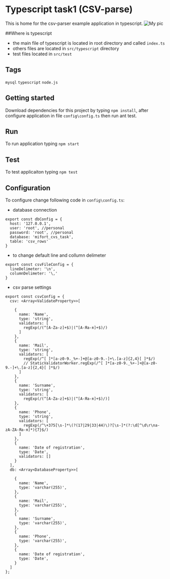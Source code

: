 # Typescript task1 (CSV-parse)
This is home for the csv-parser example application in typescript. ![My pic](https://images.ctfassets.net/3n0fku9d0jjr/1caC38kuhK8WusWKQGIeAO/6a35483a56960b0ff258e5c6acb9c0d7/csv-autofetch.svg)

##Where is typescript
* the main file of typescript is located in root directory and called `index.ts`
* others files are located in `src/typescript` directory
* test files located in `src/test`

## Tags
`mysql` `typescript` `node.js`

##  Getting started
Download dependencies for this project by typing `npm install`, after configure application in file `config\config.ts` then run ant test.

##  Run 
To run application typing `npm start`

##  Test
To test applicaiton typing `npm test`

##  Configuration
To configure change following code in `config\config.ts`:

* database connection
```
export const dbConfig = {
  host: '127.0.0.1',
  user: 'root', //personal
  password: 'root', //personal
  database: 'mifort_cvs_task',
  table: 'csv_rows'
}
```
* to change default line and collumn delimeter
```
export const csvFileConfig = {
  lineDelimeter: '\n',
  columnDelimeter: '\,'
}
```
* csv parse settings
```
export const csvConfig = {
  csv: <Array<ValidateProperty>>[

    {
      name: 'Name',
      type: 'string',
      validators: [
        regExp(/(^[A-Za-z]+$)|(^[А-Яа-я]+$)/)
      ]
    },
    {
      name: 'Mail',
      type: 'string',
      validators: [
        regExp(/^[ ]*[a-z0-9._%+-]+@[a-z0-9.-]+\.[a-z]{2,4}[ ]*$/)
        // StaticValidatorWorker.regExp(/^[ ]*[a-z0-9._%+-]+@[a-z0-9.-]+\.[a-z]{2,4}[ ]*$/)
      ]
    },
    {
      name: 'Surname',
      type: 'string',
      validators: [
        regExp(/(^[A-Za-z]+$)|(^[А-Яа-я]+$)/)]
    },
    {
      name: 'Phone',
      type: 'string',
      validators: [
        regExp(/^\+375[\s-]*\(?(17|29|33|44)\)?[\s-]*(?:\d[^\d\r\na-zA-ZА-Яа-я]*){7}$/)
      ]
    },
    {
      name: 'Date of registration',
      type: 'Date',
      validators: []
    }
  ],
  db: <Array<DatabaseProperty>>[

    {
      name: 'Name',
      type: 'varchar(255)',
    },
    {
      name: 'Mail',
      type: 'varchar(255)',
    },
    {
      name: 'Surname',
      type: 'varchar(255)',
    },
    {
      name: 'Phone',
      type: 'varchar(255)',
    },
    {
      name: 'Date of registration',
      type: 'Date',
    }
  ]
};
```